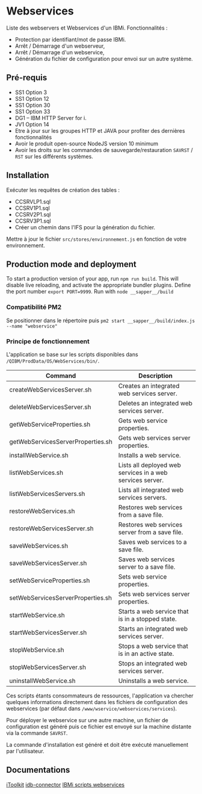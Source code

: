 # Webservices

Liste des webservers et Webservices d'un IBMi.
Fonctionnalités :
- Protection par identifiant/mot de passe IBMi.
- Arrêt / Démarrage d'un webserveur,
- Arrêt / Démarrage d'un webservice,
- Génération du fichier de configuration pour envoi sur un autre système.

## Pré-requis
- SS1 Option 3
- SS1 Option 12
- SS1 Option 30
- SS1 Option 33
- DG1 – IBM HTTP Server for i. 
- JV1 Option 14
- Etre à jour sur les groupes HTTP et JAVA pour profiter des dernières fonctionnalités
- Avoir le produit open-source NodeJS version 10 minimum
- Avoir les droits sur les commandes de sauvegarde/restauration `SAVRST` / `RST` sur les différents systèmes.

## Installation
Exécuter les requêtes de création des tables :
- CCSRVLP1.sql
- CCSRV1P1.sql
- CCSRV2P1.sql
- CCSRV3P1.sql
- Créer un chemin dans l'IFS pour la génération du fichier.

Mettre à jour le fichier `src/stores/environnement.js` en fonction de votre environnement. 


## Production mode and deployment

To start a production version of your app, run `npm run build`. This will disable live reloading, and activate the appropriate bundler plugins.
Define the port number `export PORT=9999`.
Run with `node __sapper__/build`

### Compatibilité PM2
Se positionner dans le répertoire puis 
`pm2 start __sapper__/build/index.js --name "webservice"`

### Principe de fonctionnement
L'application se base sur les scripts disponibles dans `/QIBM/ProdData/OS/WebServices/bin/`. 

|Command | Description|
| ------------- |-------------| 
|createWebServicesServer.sh | Creates an integrated web services server.|
|deleteWebServicesServer.sh | Deletes an integrated web services server.|
|getWebServiceProperties.sh | Gets web service properties.|
|getWebServicesServerProperties.sh | Gets web services server properties.|
|installWebService.sh | Installs a web service.|
|listWebServices.sh | Lists all deployed web services in a web services server.|
|listWebServicesServers.sh | Lists all integrated web services servers.|
|restoreWebServices.sh | Restores web services from a save file.|
|restoreWebServicesServer.sh | Restores web services server from a save file.|
|saveWebServices.sh | Saves web services to a save file.|
|saveWebServicesServer.sh | Saves web services server to a save file.|
|setWebServiceProperties.sh | Sets web service properties.|
|setWebServicesServerProperties.sh | Sets web services server properties.|
|startWebService.sh | Starts a web service that is in a stopped state.|
|startWebServicesServer.sh | Starts an integrated web services server.|
|stopWebService.sh | Stops a web service that is in an active state.|
|stopWebServicesServer.sh | Stops an integrated web services server.|
|uninstallWebService.sh | Uninstalls a web service.|

Ces scripts étants consommateurs de ressources, l'application va chercher quelques informations directement dans les fichiers de configuration des webservices (par défaut dans `/www/wservice/webservices/services`).

Pour déployer le webservice sur une autre machine, un fichier de configuration est généré puis ce fichier est envoyé sur la machine distante via la commande `SAVRST`.

La commande d'installation est généré et doit être exécuté manuellement par l'utilisateur.

## Documentations
[iToolkit](https://nodejs-itoolkit.readthedocs.io/en/latest/index.html)
[idb-connector](https://github.com/IBM/nodejs-idb-connector/blob/master/docs/README.md)
[IBMi scripts webservices](https://public.dhe.ibm.com/systems/support/i/iws/systems_i_software_iws_pdf_WebServicesServer_new.pdf)